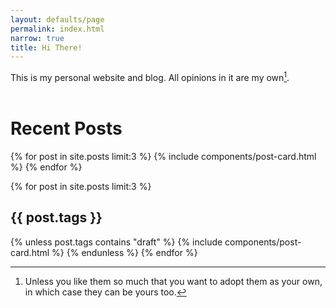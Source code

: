 ```yaml
---
layout: defaults/page
permalink: index.html
narrow: true
title: Hi There!
---
```

This is my personal website and blog. All opinions in it are my
own[^opinions].  
<br />

[^opinions]:
    Unless you like them so much that you want to adopt them
    as your own, in which case they can be yours too.

# Recent Posts


{% for post in site.posts limit:3 %}
    {% include components/post-card.html %}
{% endfor %}


{% for post in site.posts limit:3 %}
    <h2>{{ post.tags }}</h2>
    {% unless post.tags contains "draft" %}
        {% include components/post-card.html %}
    {% endunless %}
{% endfor %}


